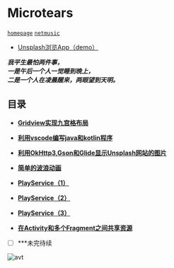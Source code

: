# Microtears

[`homepage`](http://microtears.github.io/) [`netmusic`](https://music.163.com/#/user/home?id=7003703)

* [Unsplash浏览App（demo）](https://github.com/microtears/OneThing)

***我平生最怕两件事，<br>一是午后一个人一觉睡到晚上，<br>二是一个人在凌晨醒来，两眼望到天明。***

## 目录

- [**Gridview实现九宫格布局**](https://github.com/HutMobileDevelopmentGroup/LearningSummary/blob/master/Personal/microtears/Gridview%E5%AE%9E%E7%8E%B0%E4%B9%9D%E5%AE%AB%E6%A0%BC%E5%B8%83%E5%B1%80.md)
- [**利用vscode编写java和kotlin程序**](https://github.com/HutMobileDevelopmentGroup/LearningSummary/blob/master/Personal/microtears/%E5%88%A9%E7%94%A8vscode%E7%BC%96%E5%86%99java%E5%92%8Ckotlin%E7%A8%8B%E5%BA%8F.md)
- [**利用OkHttp3,Gson和Glide显示Unsplash网站的图片**](https://github.com/HutMobileDevelopmentGroup/LearningSummary/blob/master/Personal/microtears/%E5%88%A9%E7%94%A8Okhttp3%E6%98%BE%E7%A4%BAUnsplash%E5%9B%BE%E7%89%87.md)

- [**简单的波浪动画**](https://github.com/HutMobileDevelopmentGroup/LearningSummary/blob/master/Personal/microtears/WaveView.md)

- [**PlayService（1）**](https://github.com/HutMobileDevelopmentGroup/LearningSummary/blob/master/Personal/microtears/PlayService1.md)

- [**PlayService（2）**](https://github.com/HutMobileDevelopmentGroup/LearningSummary/blob/master/Personal/microtears/PlayService2.md)
- [**PlayService（3）**](https://github.com/HutMobileDevelopmentGroup/LearningSummary/blob/master/Personal/microtears/PlayService3.md)
- [**在Activity和多个Fragment之间共享资源**](https://github.com/HutMobileDevelopmentGroup/LearningSummary/blob/master/Personal/microtears/%E5%9C%A8Activity%E5%92%8C%E5%A4%9A%E4%B8%AAFragment%E4%B9%8B%E9%97%B4%E5%85%B1%E4%BA%AB%E8%B5%84%E6%BA%90.md)

- [ ] ***未完待续

![avt](http://t1.aixinxi.net/o_1cd51pnolvle17mm19t6po74qaa.jpg-j.jpg "hello")

